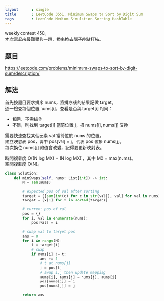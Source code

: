 ```yaml
---
layout      : single
title       : LeetCode 3551. Minimum Swaps to Sort by Digit Sum
tags        : LeetCode Medium Simulation Sorting HashTable
---
```

weekly contest 450。  
本次寫起來最難受的一題，換來換去腦子差點打結。  

## 題目

<https://leetcode.com/problems/minimum-swaps-to-sort-by-digit-sum/description/>

## 解法

首先按題目要求排序 nums，將排序後的結果記做 target。  
逐一檢查每個位置 nums[i]，查看是否與 target[i] 相同：  

- 相同，不需操作  
- 不同，則找到 target[i] 當前位置 j，把 nums[i], nums[j] 交換  

需要快速查找某個元素 val 當前位於 nums 的位置。  
建立映射表 pos，其中 pos[val] = j，代表 pos 位於 nums[j]。  
每次換位 nums[j] 的值會改變，記得要更新映射表。  

時間複雜度 O((N log MX) + (N log MX))，其中 MX = max(nums)。  
空間複雜度 O(N)。  

```python
class Solution:
    def minSwaps(self, nums: List[int]) -> int:
        N = len(nums)

        # expected pos of val after sorting
        target = [[sum(int(c) for c in str(val)), val] for val in nums]
        target = [x[1] for x in sorted(target)]

        # current pos of val
        pos = {}
        for i, val in enumerate(nums):
            pos[val] = i

        # swap val to target pos
        ans = 0
        for i in range(N):
            t = target[i]
            # swap
            if nums[i] != t:
                ans += 1
                # t at nums[j]
                j = pos[t]
                # swap i,j then update mapping
                nums[i], nums[j] = nums[j], nums[i]
                pos[nums[i]] = i
                pos[nums[j]] = j

        return ans
```
